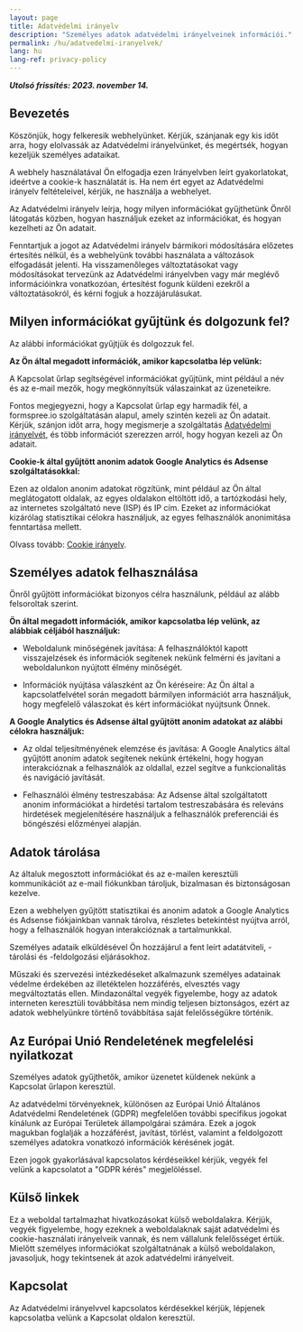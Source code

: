 ```yaml
---
layout: page
title: Adatvédelmi irányelv
description: "Személyes adatok adatvédelmi irányelveinek információi."
permalink: /hu/adatvedelmi-iranyelvek/
lang: hu
lang-ref: privacy-policy
---
```


**_Utolsó frissítés: 2023. november 14._**

## Bevezetés

Köszönjük, hogy felkeresik webhelyünket. Kérjük, szánjanak egy kis időt arra, hogy elolvassák az Adatvédelmi irányelvünket, és megértsék, hogyan kezeljük személyes adataikat.

A webhely használatával Ön elfogadja ezen Irányelvben leírt gyakorlatokat, ideértve a cookie-k használatát is. Ha nem ért egyet az Adatvédelmi irányelv feltételeivel, kérjük, ne használja a webhelyet.

Az Adatvédelmi irányelv leírja, hogy milyen információkat gyűjthetünk Önről látogatás közben, hogyan használjuk ezeket az információkat, és hogyan kezelheti az Ön adatait.

Fenntartjuk a jogot az Adatvédelmi irányelv bármikori módosítására előzetes értesítés nélkül, és a webhelyünk további használata a változások elfogadását jelenti. Ha visszamenőleges változtatásokat vagy módosításokat tervezünk az Adatvédelmi irányelvben vagy már meglévő információinkra vonatkozóan, értesítést fogunk küldeni ezekről a változtatásokról, és kérni fogjuk a hozzájárulásukat.

## Milyen információkat gyűjtünk és dolgozunk fel?

Az alábbi információkat gyűjtjük és dolgozzuk fel.

**Az Ön által megadott információk, amikor kapcsolatba lép velünk:**

A Kapcsolat űrlap segítségével információkat gyűjtünk, mint például a név és az e-mail mezők, hogy megkönnyítsük válaszainkat az üzeneteikre.

Fontos megjegyezni, hogy a Kapcsolat űrlap egy harmadik fél, a formspree.io szolgáltatásán alapul, amely szintén kezeli az Ön adatait. Kérjük, szánjon időt arra, hogy megismerje a szolgáltatás [Adatvédelmi irányelvét](https://formspree.io/legal/privacy-policy/), és több információt szerezzen arról, hogy hogyan kezeli az Ön adatait.

**Cookie-k által gyűjtött anonim adatok Google Analytics és Adsense szolgáltatásokkal:**

Ezen az oldalon anonim adatokat rögzítünk, mint például az Ön által meglátogatott oldalak, az egyes oldalakon eltöltött idő, a tartózkodási hely, az internetes szolgáltató neve (ISP) és IP cím. Ezeket az információkat kizárólag statisztikai célokra használjuk, az egyes felhasználók anonimitása fenntartása mellett.

Olvass tovább: [Cookie irányelv]({{site.baseurl}}/hu/sutikre-vonatkozo-iranyelvek/).

## Személyes adatok felhasználása

Önről gyűjtött információkat bizonyos célra használunk, például az alább felsoroltak szerint.

**Ön által megadott információk, amikor kapcsolatba lép velünk, az alábbiak céljából használjuk:**

- Weboldalunk minőségének javítása: A felhasználóktól kapott visszajelzések és információk segítenek nekünk felmérni és javítani a weboldalunkon nyújtott élmény minőségét.

- Információk nyújtása válaszként az Ön kéréseire: Az Ön által a kapcsolatfelvétel során megadott bármilyen információt arra használjuk, hogy megfelelő válaszokat és kért információkat nyújtsunk Önnek.

**A Google Analytics és Adsense által gyűjtött anonim adatokat az alábbi célokra használjuk:**

- Az oldal teljesítményének elemzése és javítása: A Google Analytics által gyűjtött anonim adatok segítenek nekünk értékelni, hogy hogyan interakcióznak a felhasználók az oldallal, ezzel segítve a funkcionalitás és navigáció javítását.

- Felhasználói élmény testreszabása: Az Adsense által szolgáltatott anonim információkat a hirdetési tartalom testreszabására és releváns hirdetések megjelenítésére használjuk a felhasználók preferenciái és böngészési előzményei alapján.

## Adatok tárolása

Az általuk megosztott információkat és az e-mailen keresztüli kommunikációt az e-mail fiókunkban tároljuk, bizalmasan és biztonságosan kezelve.

Ezen a webhelyen gyűjtött statisztikai és anonim adatok a Google Analytics és Adsense fiókjainkban vannak tárolva, részletes betekintést nyújtva arról, hogy a felhasználók hogyan interakcióznak a tartalmunkkal.

Személyes adataik elküldésével Ön hozzájárul a fent leírt adatátviteli, -tárolási és -feldolgozási eljárásokhoz.

Műszaki és szervezési intézkedéseket alkalmazunk személyes adatainak védelme érdekében az illetéktelen hozzáférés, elvesztés vagy megváltoztatás ellen. Mindazonáltal vegyék figyelembe, hogy az adatok interneten keresztüli továbbítása nem mindig teljesen biztonságos, ezért az adatok webhelyünkre történő továbbítása saját felelősségükre történik.

## Az Európai Unió Rendeletének megfelelési nyilatkozat

Személyes adatok gyűjthetők, amikor üzenetet küldenek nekünk a Kapcsolat űrlapon keresztül.

Az adatvédelmi törvényeknek, különösen az Európai Unió Általános Adatvédelmi Rendeletének (GDPR) megfelelően további specifikus jogokat kínálunk az Európai Területek állampolgárai számára. Ezek a jogok magukban foglalják a hozzáférést, javítást, törlést, valamint a feldolgozott személyes adatokra vonatkozó információk kérésének jogát.

Ezen jogok gyakorlásával kapcsolatos kérdéseikkel kérjük, vegyék fel velünk a kapcsolatot a "GDPR kérés" megjelöléssel.

## Külső linkek

Ez a weboldal tartalmazhat hivatkozásokat külső weboldalakra. Kérjük, vegyék figyelembe, hogy ezeknek a weboldalaknak saját adatvédelmi és cookie-használati irányelveik vannak, és nem vállalunk felelősséget értük. Mielőtt személyes információkat szolgáltatnának a külső weboldalakon, javasoljuk, hogy tekintsenek át azok adatvédelmi irányelveit.

## Kapcsolat

Az Adatvédelmi irányelvvel kapcsolatos kérdésekkel kérjük, lépjenek kapcsolatba velünk a Kapcsolat oldalon keresztül.
